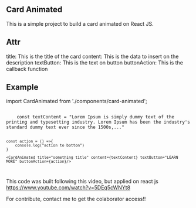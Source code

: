## Card Animated

This is a simple project to build a card animated on React JS.

## Attr

title:  This is the title of the card
content: This is the data to insert on the description
textButton: This is the text on button
buttonAction: This is the callback function


## Example
import CardAnimated from './components/card-animated';

<code>
    const textContent = "Lorem Ipsum is simply dummy text of the printing and typesetting industry. Lorem Ipsum has been the industry's standard dummy text ever since the 1500s,..."

    const action = () =>{
        console.log("action to botton")
    }

    <CardAnimated title="something title" content={textContent} textButton="LEARN MORE" buttonAction={action}/>
</code>

This code was built following this video, but applied on react js
https://www.youtube.com/watch?v=5DEq5cWNYt8

For contribute, contact me to get the colaborator access!!
